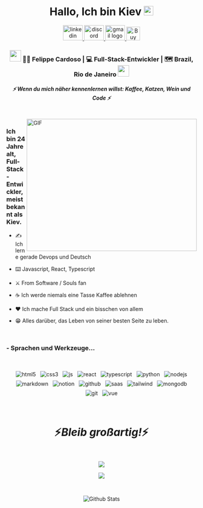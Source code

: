 <div align="center">
   <h1>Hallo, Ich bin Kiev <img src="https://media.giphy.com/media/hvRJCLFzcasrR4ia7z/giphy.gif" width="25px"></h1>
</div>
<p align='center'>
  <a href="https://www.linkedin.com/in/kievdevops" target="_blank">
    <img src="https://raw.githubusercontent.com/maurodesouza/profile-readme-generator/master/src/assets/icons/social/linkedin/default.svg" width="52" height="40" alt="linkedin logo"  />
  </a>
  <a href="https://discord.com/users/kievdevops" target="_blank">
    <img src="https://raw.githubusercontent.com/maurodesouza/profile-readme-generator/master/src/assets/icons/social/discord/default.svg" width="52" height="40" alt="discord logo"  />
  </a>
  <a href="mailto:kievdevops@gmail.com" target="_blank">
    <img src="https://raw.githubusercontent.com/maurodesouza/profile-readme-generator/master/src/assets/icons/social/gmail/default.svg" width="52" height="40" alt="gmail logo"  />
  </a>
  <a href='https://ko-fi.com/Q5Q617BQD8' target='_blank'><img height='36' style='border:0px;height:36px;' src='https://storage.ko-fi.com/cdn/kofi5.png?v=6' border='0' alt='Buy Me a Coffee at ko-fi.com' /></a>
</p>

<div align="center">
<h3><img src="https://media.giphy.com/media/WUlplcMpOCEmTGBtBW/giphy.gif" width="30"> 👨‍💻 Felippe Cardoso | 💻 Full-Stack-Entwickler | 🗺️ Brazil, Rio de Janeiro <img src="https://media.giphy.com/media/WUlplcMpOCEmTGBtBW/giphy.gif" width="30"></h3>
</div>
<h5 align="center">
   <i>⚡️ Wenn du mich näher kennenlernen willst: Kaffee, Katzen, Wein und Code ⚡️</i>
</h5>
<br />
<img align="right" height="350px" width="450px" alt="GIF" src="https://media3.giphy.com/media/v1.Y2lkPTc5MGI3NjExbjJ0Zm85dzlvN242bG4zNG82bDNweXB3anc1anhjdnN2ZjMyejNtbyZlcD12MV9pbnRlcm5hbF9naWZfYnlfaWQmY3Q9Zw/MDJ9IbxxvDUQM/giphy.webp" />
<p align="center">
  <h3> Ich bin 24 Jahre alt, Full-Stack-Entwickler, meist bekannt als Kiev.</h3>
</p>

- ✍️ Ich lerne gerade Devops und Deutsch

- ⌨️ Javascript, React, Typescript

- ⚔️ From Software / Souls fan

- ☕ Ich werde niemals eine Tasse Kaffee ablehnen

- :heart: Ich mache Full Stack und ein bisschen von allem

- 😁 Alles darüber, das Leben von seiner besten Seite zu leben.

<br />

### - Sprachen und Werkzeuge...

<br />
<p align="center">
  <img src="https://img.shields.io/badge/HTML5-E34F26?style=for-the-badge&logo=html5&logoColor=white" alt="html5" style="vertical-align:top; margin:4px">    
  <img src="https://img.shields.io/badge/CSS3-1572B6?style=for-the-badge&logo=css3&logoColor=white" alt="css3" style="vertical-align:top; margin:4px">
  <img src="https://img.shields.io/badge/JavaScript-F7DF1E?style=for-the-badge&logo=javascript&logoColor=black" alt="js" style="vertical-align:top; margin:4px">
  <img src="https://img.shields.io/badge/React-20232A?style=for-the-badge&logo=react&logoColor=61DAFB" alt="react" style="vertical-align:top; margin:4px">
  <img src="https://img.shields.io/badge/TypeScript-007ACC?style=for-the-badge&logo=typescript&logoColor=white" alt="typescript" style="vertical-align:top; margin:4px">
  <img src="https://img.shields.io/badge/Python-3776AB?style=for-the-badge&logo=python&logoColor=white" alt="python" style="vertical-align:top; margin:4px">
  <img src="https://img.shields.io/badge/Node.js-43853D?style=for-the-badge&logo=node.js&logoColor=white" alt="nodejs" style="vertical-align:top; margin:4px">
  <img src="https://img.shields.io/badge/Markdown-000000?style=for-the-badge&logo=markdown&logoColor=white" alt="markdown" style="vertical-align:top; margin:4px">
  <img src="https://img.shields.io/badge/Notion-000000?style=for-the-badge&logo=notion&logoColor=white" alt="notion" style="vertical-align:top; margin:4px">
  <img src="https://img.shields.io/badge/GitHub-100000?style=for-the-badge&logo=github&logoColor=white" alt="github" style="vertical-align:top; margin:4px">
  <img src="https://img.shields.io/badge/Sass-CC6699?style=for-the-badge&logo=sass&logoColor=white" alt="saas" style="vertical-align:top; margin:4px">
  <img src="https://img.shields.io/badge/Tailwind_CSS-38B2AC?style=for-the-badge&logo=tailwind-css&logoColor=white" alt="tailwind" style="vertical-align:top; margin:4px">
  <img src="https://img.shields.io/badge/MongoDB-4EA94B?style=for-the-badge&logo=mongodb&logoColor=white" alt="mongodb" style="vertical-align:top; margin:4px">
  <img src="https://img.shields.io/badge/GIT-E44C30?style=for-the-badge&logo=git&logoColor=white" alt="git" style="vertical-align:top; margin:4px">
  <img src ="https://img.shields.io/badge/Vue.js-35495E?style=for-the-badge&logo=vue.js&logoColor=4FC08D" alt="vue" style="vertical-align:top; margin:4px">
</p>
<br />
<h1 align='center'>⚡️<i>Bleib großartig!</i>⚡️</h1>
<br />
<p align="center">
  <img src="https://spotify-github-profile.kittinanx.com/api/view.svg?uid=314h5plbg4pkdmvu6hsbivdlvooq&cover_image=true&theme=novatorem&show_offline=true&background_color=121212&interchange=false&bar_color=53b14f&bar_color_cover=true">
</p>

<p align="center">
  <img src="https://spotify-recently-played-readme.vercel.app/api?user=314h5plbg4pkdmvu6hsbivdlvooq">
</p>
<br />
<p align="center">
        <img src="https://raw.githubusercontent.com/mayhemantt/mayhemantt/Update/svg/Bottom.svg" alt="Github Stats" />
</p>
